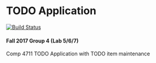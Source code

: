 # TODO Application

[![Build Status](https://travis-ci.org/comp4711-lab05-hs/starter-todo4.svg?branch=master)](https://travis-ci.org/comp4711-lab05-hs/starter-todo4)

#### Fall 2017 Group 4 (Lab 5/6/7)

Comp 4711 TODO Application with TODO item maintenance

